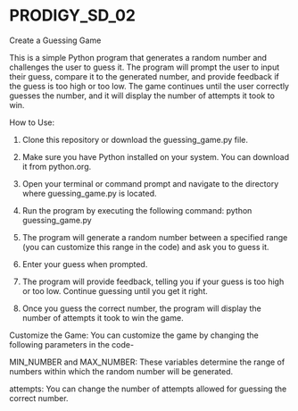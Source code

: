 # PRODIGY_SD_02
Create a Guessing Game

This is a simple Python program that generates a random number and challenges the user to guess it. The program will prompt the user to input their guess, compare it to the generated number, and provide feedback if the guess is too high or too low. The game continues until the user correctly guesses the number, and it will display the number of attempts it took to win.


How to Use:
1. Clone this repository or download the guessing_game.py file.

2. Make sure you have Python installed on your system. You can download it from python.org.

3. Open your terminal or command prompt and navigate to the directory where guessing_game.py is located.

4. Run the program by executing the following command:
   python guessing_game.py

5. The program will generate a random number between a specified range (you can customize this range in the code) and ask you to guess it.

6. Enter your guess when prompted.

7. The program will provide feedback, telling you if your guess is too high or too low. Continue guessing until you get it right.

8. Once you guess the correct number, the program will display the number of attempts it took to win the game.

Customize the Game:
You can customize the game by changing the following parameters in the code-

MIN_NUMBER and MAX_NUMBER: These variables determine the range of numbers within which the random number will be generated.

attempts: You can change the number of attempts allowed for guessing the correct number.
